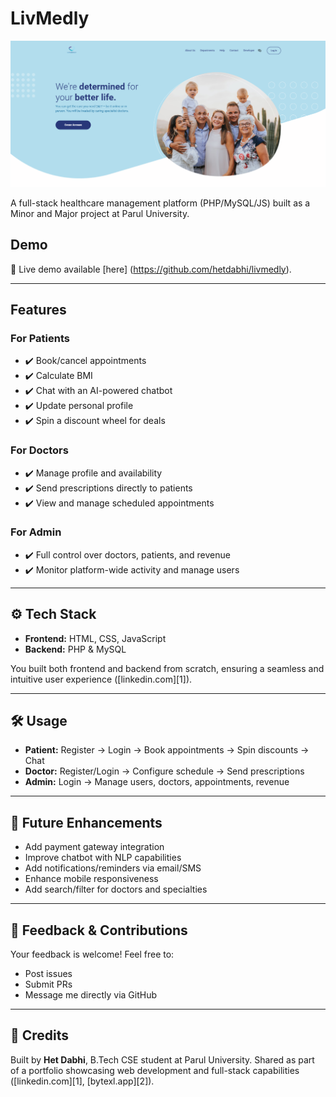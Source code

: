 # LivMedly

![Cover](https://raw.githubusercontent.com/hetdabhi/livmedly/main/livmedly.png)

A full-stack healthcare management platform (PHP/MySQL/JS) built as a Minor and Major project at Parul University.

## Demo

🔗 Live demo available \[here] (https://github.com/hetdabhi/livmedly).

---

## Features

### For **Patients**

* ✔️ Book/cancel appointments
* ✔️ Calculate BMI
* ✔️ Chat with an AI-powered chatbot
* ✔️ Update personal profile
* ✔️ Spin a discount wheel for deals

### For **Doctors**

* ✔️ Manage profile and availability
* ✔️ Send prescriptions directly to patients
* ✔️ View and manage scheduled appointments

### For **Admin**

* ✔️ Full control over doctors, patients, and revenue
* ✔️ Monitor platform-wide activity and manage users

---

## ⚙️ Tech Stack

* **Frontend:** HTML, CSS, JavaScript
* **Backend:** PHP & MySQL

You built both frontend and backend from scratch, ensuring a seamless and intuitive user experience ([linkedin.com][1]).

---

## 🛠️ Usage

* **Patient:** Register → Login → Book appointments → Spin discounts → Chat
* **Doctor:** Register/Login → Configure schedule → Send prescriptions
* **Admin:** Login → Manage users, doctors, appointments, revenue

---

## 🎯 Future Enhancements

* Add payment gateway integration
* Improve chatbot with NLP capabilities
* Add notifications/reminders via email/SMS
* Enhance mobile responsiveness
* Add search/filter for doctors and specialties

---

## 📝 Feedback & Contributions

Your feedback is welcome! Feel free to:

* Post issues
* Submit PRs
* Message me directly via GitHub

---

## 📌 Credits

Built by **Het Dabhi**, B.Tech CSE student at Parul University. Shared as part of a portfolio showcasing web development and full-stack capabilities ([linkedin.com][1], [bytexl.app][2]).
